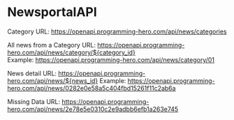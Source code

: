 # NewsportalAPI

Category
URL: https://openapi.programming-hero.com/api/news/categories

All news from a Category
URL: https://openapi.programming-hero.com/api/news/category/${category_id}    
Example: https://openapi.programming-hero.com/api/news/category/01

News detail
URL: https://openapi.programming-hero.com/api/news/${news_id}
Example: https://openapi.programming-hero.com/api/news/0282e0e58a5c404fbd15261f11c2ab6a

Missing Data
URL: https://openapi.programming-hero.com/api/news/2e78e5e0310c2e9adbb6efb1a263e745
